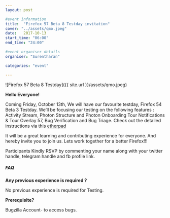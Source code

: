 ```yaml
---
layout: post

#event information
title:  "Firefox 57 Beta 8 Testday invitation"
cover: "../assets/qmo.jpeg"
date:   2017-10-13
start_time: "06:00"
end_time: "24:00"

#event organiser details
organiser: "Surentharan"

categories: "event"

---
```

![Firefox 57 Beta 8 Testday]({{ site.url }}/assets/qmo.jpeg)

**Hello Everyone!**

Coming Friday, October 13th, We will have our favourite testday, Firefox 54 Beta 3 Testday. We’ll be focusing our testing on the following features : Activity Stream, Photon Structure and Photon Onboarding Tour Notifications & Tour Overlay 57, Bug Verification and Bug Triage. Check out the detailed instructions via this [etherpad](https://public.etherpad-mozilla.org/p/MozillaIN_QA_Firefox_57_Beta_8_Testday)

It will be a great learning and contributing experience for everyone. And hereby invite you to join us. Lets work together for a better Firefox!!!

Participants Kindly RSVP by commenting your name along with your twitter handle, telegram handle and fb profile link.

##### FAQ

**Any previous experience is required ?**

No previous experience is required for Testing.


**Prerequisite?**

Bugzilla Account- to access bugs.
